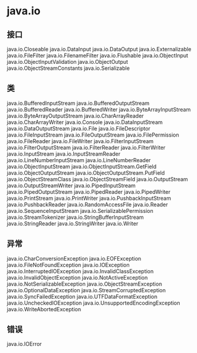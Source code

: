 # java.io

## 接口

java.io.Closeable
java.io.DataInput
java.io.DataOutput
java.io.Externalizable
java.io.FileFilter
java.io.FilenameFilter
java.io.Flushable
java.io.ObjectInput
java.io.ObjectInputValidation
java.io.ObjectOutput
java.io.ObjectStreamConstants
java.io.Serializable

## 类

java.io.BufferedInputStream
java.io.BufferedOutputStream
java.io.BufferedReader
java.io.BufferedWriter
java.io.ByteArrayInputStream
java.io.ByteArrayOutputStream
java.io.CharArrayReader
java.io.CharArrayWriter
java.io.Console
java.io.DataInputStream
java.io.DataOutputStream
java.io.File
java.io.FileDescriptor
java.io.FileInputStream
java.io.FileOutputStream
java.io.FilePermission
java.io.FileReader
java.io.FileWriter
java.io.FilterInputStream
java.io.FilterOutputStream
java.io.FilterReader
java.io.FilterWriter
java.io.InputStream
java.io.InputStreamReader
java.io.LineNumberInputStream
java.io.LineNumberReader
java.io.ObjectInputStream
java.io.ObjectInputStream.GetField
java.io.ObjectOutputStream
java.io.ObjectOutputStream.PutField
java.io.ObjectStreamClass
java.io.ObjectStreamField
java.io.OutputStream
java.io.OutputStreamWriter
java.io.PipedInputStream
java.io.PipedOutputStream
java.io.PipedReader
java.io.PipedWriter
java.io.PrintStream
java.io.PrintWriter
java.io.PushbackInputStream
java.io.PushbackReader
java.io.RandomAccessFile
java.io.Reader
java.io.SequenceInputStream
java.io.SerializablePermission
java.io.StreamTokenizer
java.io.StringBufferInputStream
java.io.StringReader
java.io.StringWriter
java.io.Writer

## 异常

java.io.CharConversionException
java.io.EOFException
java.io.FileNotFoundException
java.io.IOException
java.io.InterruptedIOException
java.io.InvalidClassException
java.io.InvalidObjectException
java.io.NotActiveException
java.io.NotSerializableException
java.io.ObjectStreamException
java.io.OptionalDataException
java.io.StreamCorruptedException
java.io.SyncFailedException
java.io.UTFDataFormatException
java.io.UncheckedIOException
java.io.UnsupportedEncodingException
java.io.WriteAbortedException

## 错误

java.io.IOError




